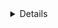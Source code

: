 <details align="center">
  <img src="https://github-readme-stats.vercel.app/api/top-langs/?username=psebastiani2021&layout=compact&theme=discord_old_blurple&show_icons=true">
</details>
